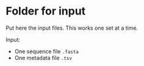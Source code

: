 # Folder for input

Put here the input files. This works one set at a time.

Input:

- One sequence file `.fasta`
- One metadata file `.tsv`

